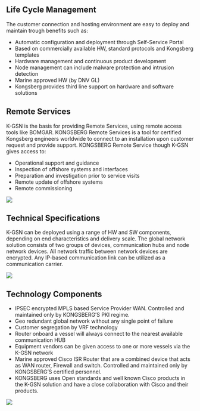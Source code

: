
## Life Cycle Management
The customer connection and hosting environment are easy to deploy and maintain trough benefits such as:
* Automatic configuration and deployment through Self-Service Portal
*	Based on commercially available HW, standard protocols and Kongsberg templates
*	Hardware management and continuous product development
*	Node management can include malware protection and intrusion detection
*	Marine approved HW (by DNV GL)
*	Kongsberg provides third line support on hardware and software solutions

## Remote Services
K-GSN is the basis for providing Remote Services, using remote access tools like BOMGAR. KONGSBERG Remote Services is a tool for certified Kongsberg engineers worldwide to connect to an installation upon customer request and provide support.
KONGSBERG Remote Service though K-GSN gives access to:
*	Operational support and guidance
*	Inspection of offshore systems and interfaces
*	Preparation and investigation prior to service visits
*	Remote update of offshore systems
*	Remote commissioning
 
 ![](https://github.com/kognifai/Infrastructure/blob/master/.attachments/Remote%20Services.png)
 
## Technical Specifications
K-GSN can be deployed using a range of HW and SW components, depending on end characteristics and delivery scale. The global network solution consists of two groups of devices, communication hubs and node network devices. All network traffic between network devices are encrypted. Any IP-based communication link can be utilized as a communication carrier.

![](https://github.com/kognifai/Infrastructure/blob/master/.attachments/Technical%20Specifications.png)
 
## Technology Components
*	IPSEC encrypted MPLS based Service Provider WAN. Controlled and maintained only by KONGSBERG’S PKI regime.
*	Geo redundant global network without any single point of failure
*	Customer segregation by VRF technology
*	Router onboard a vessel will always connect to the nearest available communication HUB
*	Equipment vendors can be given access to one or more vessels via the K-GSN network
*	Marine approved Cisco ISR Router that are a combined device that acts as WAN router, Firewall and switch. Controlled and maintained only by KONGSBERG’S certified personnel.
*	KONGSBERG uses Open standards and well known Cisco products in the K-GSN solution and have a close collaboration with Cisco and their products.

![](https://github.com/kognifai/Infrastructure/blob/master/.attachments/Technology%20Components.png)

